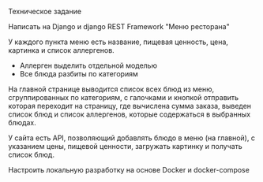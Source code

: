 Техническое задание

Написать на Django и django REST Framework "Меню ресторана"

У каждого пункта меню есть название, пищевая ценность, цена, картинка и список аллергенов.
- Аллерген выделить отдельной моделью
- Все блюда разбиты по категориям

На главной странице выводится список всех блюд из меню, сгруппированных по категориям, с галочками и кнопкой отправить которая переходит на страницу, где вычислена сумма заказа, выведен список блюд и список аллергенов, которые содержаться в выбранных блюдах.

У сайта есть API, позволяющий добавлять блюдо в меню (на главной), с указанием цены, пищевой ценности, загружать картинку и получать список блюд. 

Настроить локальную разработку на основе Docker и docker-compose



